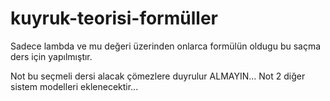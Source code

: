 # kuyruk-teorisi-formüller
Sadece lambda ve mu değeri üzerinden onlarca formülün oldugu bu saçma ders için yapılmıştır.

Not bu seçmeli dersi alacak çömezlere duyrulur ALMAYIN...
Not 2 diğer sistem modelleri eklenecektir...
